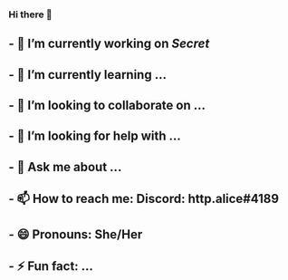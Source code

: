### Hi there 👋
## - 🔭 I’m currently working on *Secret*
## - 🌱 I’m currently learning ...
## - 👯 I’m looking to collaborate on ...
## - 🤔 I’m looking for help with ...
## - 💬 Ask me about ...
## - 📫 How to reach me: Discord: http.alice#4189
## - 😄 Pronouns: She/Her
## - ⚡ Fun fact: ...

<!--
**KiritoMain/kiritomain** is a ✨ _special_ ✨ repository because its `README.md` (this file) appears on your GitHub profile.

Here are some ideas to get you started:

## - 🔭 I’m currently working on ...
## - 🌱 I’m currently learning ...
## - 👯 I’m looking to collaborate on ...
## - 🤔 I’m looking for help with ...
## - 💬 Ask me about ...
## - 📫 How to reach me: ...
## - 😄 Pronouns: She/Her ...
## - ⚡ Fun fact: ...
-->

